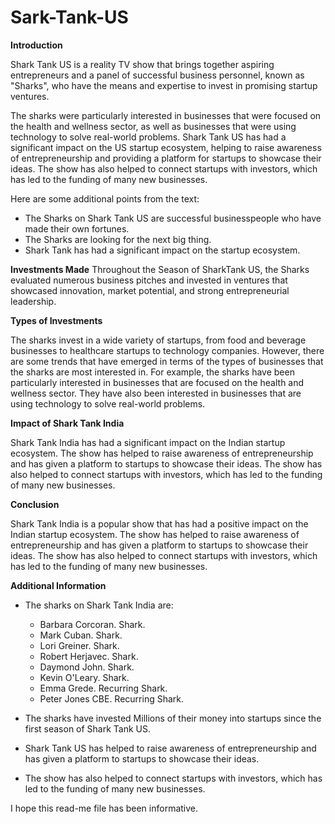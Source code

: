 # Sark-Tank-US



**Introduction**

Shark Tank US is a reality TV show that brings together aspiring entrepreneurs and a panel of successful business personnel, known as "Sharks", who have the means and expertise to invest in promising startup ventures.

The sharks were particularly interested in businesses that were focused on the health and wellness sector, as well as businesses that were using technology to solve real-world problems. Shark Tank US has had a significant impact on the US startup ecosystem, helping to raise awareness of entrepreneurship and providing a platform for startups to showcase their ideas. The show has also helped to connect startups with investors, which has led to the funding of many new businesses.

Here are some additional points from the text:

* The Sharks on Shark Tank US are successful businesspeople who have made their own fortunes.
* The Sharks are looking for the next big thing.
* Shark Tank has had a significant impact on the startup ecosystem.


**Investments Made**
Throughout the Season of SharkTank US, the Sharks evaluated numerous business pitches and invested in ventures that showcased innovation, market potential, and strong entrepreneurial leadership.



**Types of Investments**

The sharks invest in a wide variety of startups, from food and beverage businesses to healthcare startups to technology companies. However, there are some trends that have emerged in terms of the types of businesses that the sharks are most interested in. For example, the sharks have been particularly interested in businesses that are focused on the health and wellness sector. They have also been interested in businesses that are using technology to solve real-world problems.


**Impact of Shark Tank India**

Shark Tank India has had a significant impact on the Indian startup ecosystem. The show has helped to raise awareness of entrepreneurship and has given a platform to startups to showcase their ideas. The show has also helped to connect startups with investors, which has led to the funding of many new businesses.


**Conclusion**

Shark Tank India is a popular show that has had a positive impact on the Indian startup ecosystem. The show has helped to raise awareness of entrepreneurship and has given a platform to startups to showcase their ideas. The show has also helped to connect startups with investors, which has led to the funding of many new businesses.



**Additional Information**

* The sharks on Shark Tank India are:
    * Barbara Corcoran. Shark.
    * Mark Cuban. Shark.
    * Lori Greiner. Shark.
    * Robert Herjavec. Shark.
    * Daymond John. Shark.
    * Kevin O'Leary. Shark.
    * Emma Grede. Recurring Shark.
    * Peter Jones CBE. Recurring Shark.


* The sharks have invested Millions of their money into startups since the first season of Shark Tank US.
* Shark Tank US has helped to raise awareness of entrepreneurship and has given a platform to startups to showcase their ideas.
* The show has also helped to connect startups with investors, which has led to the funding of many new businesses.

I hope this read-me file has been informative.
